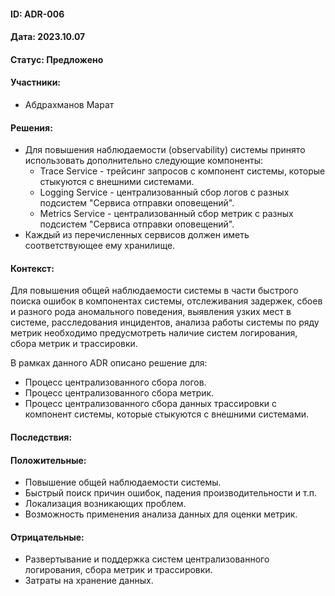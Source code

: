 #### ID: ADR-006

#### Дата: 2023.10.07

#### Статус: Предложено

#### Участники:
* Абдрахманов Марат

#### Решения:
* Для повышения наблюдаемости (observability) системы принято использовать дополнительно следующие компоненты:
    * Trace Service - трейсинг запросов с компонент системы, которые стыкуются с внешними системами.
    * Logging Service - централизованный сбор логов с разных подсистем "Сервиса отправки оповещений".
    * Metrics Service - централизованный сбор метрик с разных подсистем "Сервиса отправки оповещений".
* Каждый из перечисленных сервисов должен иметь соответствующее ему хранилище.

#### Контекст:
Для повышения общей наблюдаемости системы в части быстрого поиска ошибок в компонентах системы, отслеживания задержек, сбоев и разного рода аномального поведения, выявления узких мест в системе, расследования инцидентов, анализа работы системы по ряду метрик необходимо предусмотреть наличие систем логирования, сбора метрик и трассировки.

В рамках данного ADR описано решение для:
- Процесс централизованного сбора логов.
- Процесс централизованного сбора метрик.
- Процесс централизованного сбора данных трассировки с компонент системы, которые стыкуются с внешними системами.

#### Последствия:

#### Положительные:
* Повышение общей наблюдаемости системы.
* Быстрый поиск причин ошибок, падения производительности и т.п.
* Локализация возникающих проблем.
* Возможность применения анализа данных для оценки метрик.

#### Отрицательные:
* Развертывание и поддержка систем централизованного логирования, сбора метрик и трассировки.
* Затраты на хранение данных.